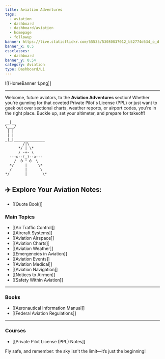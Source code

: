 ```yaml
---
title: Aviation Adventures
tags:
  - aviation
  - dashboard
  - dashboard/aviation
  - homepage
  - followup
banner: https://live.staticflickr.com/65535/53080837012_b52774d634_o_d.jpg
banner_x: 0.5
cssclasses:
  - dashboard
banner_y: 0.54
category: Aviation
type: Dashboard/L1
---
```

![[HomeBanner 1.png]]
___

Welcome, future aviators, to the **Aviation Adventures** section! Whether you're gunning for that coveted Private Pilot's License (PPL) or just want to geek out over sectional charts, weather reports, or airport codes, you're in the right place. Buckle up, set your altimeter, and prepare for takeoff!

```plaintext
__|__
\___/
 | |
 | |
_|_|______________
        /|\ 
      */ | \*
      / -+- \
  ---o--(_)--o---
    /  0 " 0  \
  */     |     \*
  /      |      \
*/       |       \*
```

## ✈️ Explore Your Aviation Notes:
- [[Quote Book]]
### Main Topics
- [[Air Traffic Control]]
- [[Aircraft Systems]]
- [[Aviation Airspace]]
- [[Aviation Charts]]
- [[Aviation Weather]]
- [[Emergencies in Aviation]]
- [[Aviation Events]]
- [[Aviation Medical]]
- [[Aviation Navigation]]
- [[Notices to Airmen]]
- [[Safety Within Aviation]]

---
### Books
- [[Aeronautical Information Manual]]
- [[Federal Aviation Regulations]]
---

### Courses
- [[Private Pilot License (PPL) Notes]]

Fly safe, and remember: the sky isn't the limit—it’s just the beginning!

